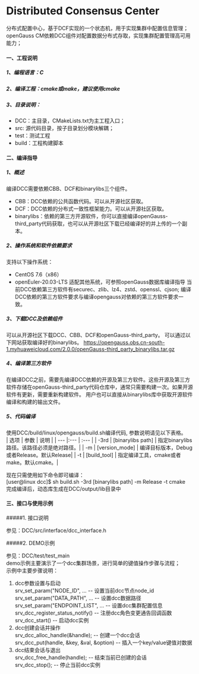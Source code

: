 # Distributed Consensus Center
分布式配置中心，基于DCF实现的一个状态机，用于实现集群中配置信息管理；
openGauss CM依赖DCC组件对配置数据分布式存取，实现集群配置管理高可用能力；

#### 一、工程说明
##### 1、编程语言：C
##### 2、编译工程：cmake或make，建议使用cmake
##### 3、目录说明：
-   DCC：主目录，CMakeLists.txt为主工程入口；
-   src: 源代码目录，按子目录划分模块解耦；
-   test：测试工程
-   build：工程构建脚本

#### 二、编译指导
##### 1、概述
编译DCC需要依赖CBB、DCF和binarylibs三个组件。
-   CBB：DCC依赖的公共函数代码。可以从开源社区获取。
-   DCF：DCC依赖的分布式一致性框架能力。可以从开源社区获取。
-   binarylibs：依赖的第三方开源软件，你可以直接编译openGauss-third_party代码获取，也可以从开源社区下载已经编译好的并上传的一个副本。

##### 2、操作系统和软件依赖要求
支持以下操作系统：
-   CentOS 7.6（x86）
-   openEuler-20.03-LTS
适配其他系统，可参照openGauss数据库编译指导
当前DCC依赖第三方软件有securec、zlib、lz4、zstd、openssl、cjson;
编译DCC依赖的第三方软件要求与编译opengauss对依赖的第三方软件要求一致。
##### 3、下载DCC及依赖组件
可以从开源社区下载DCC、CBB、DCF和openGauss-third_party。
可以通过以下网站获取编译好的binarylibs。
https://opengauss.obs.cn-south-1.myhuaweicloud.com/2.0.0/openGauss-third_party_binarylibs.tar.gz
##### 4、编译第三方软件
在编译DCC之前，需要先编译DCC依赖的开源及第三方软件。这些开源及第三方软件存储在openGauss-third_party代码仓库中，通常只需要构建一次。如果开源软件有更新，需要重新构建软件。
用户也可以直接从binarylibs库中获取开源软件编译和构建的输出文件。
##### 5、代码编译
使用DCC/build/linux/opengauss/build.sh编译代码, 参数说明请见以下表格。<br>
| 选项 | 参数               | 说明                                   |
| ---  |:---              | :---                                   |
| -3rd | [binarylibs path] | 指定binarylibs路径。该路径必须是绝对路径。|
| -m | [version_mode] | 编译目标版本，Debug或者Release。默认Release|
| -t   | [build_tool]      | 指定编译工具，cmake或者make。默认cmake。|

现在只需使用如下命令即可编译：<br>
[user@linux dcc]$ sh build.sh -3rd [binarylibs path] -m Release -t cmake<br>
完成编译后，动态库生成在DCC/output/lib目录中

#### 三、接口与使用示例
#####1. 接口说明

参见：DCC/src/interface/dcc_interface.h

#####2. DEMO示例

参见：DCC/test/test_main<br>
demo示例主要演示了一个dcc集群场景，进行简单的键值操作步骤与流程；<br>
示例中主要步骤说明：<br>
1. dcc参数设置与启动<br>
srv_set_param("NODE_ID", ...   -- 设置当前dcc节点node_id<br>
srv_set_param("DATA_PATH", ...   -- 设置dcc数据路径<br>
srv_set_param("ENDPOINT_LIST", ...   -- 设置dcc集群配置信息<br>
srv_dcc_register_status_notify()  -- 注册dcc角色变更通告回调函数<br>
srv_dcc_start() -- 启动dcc实例<br>
2. dcc创建会话并操作<br>
srv_dcc_alloc_handle(&handle); -- 创建一个dcc会话<br>
srv_dcc_put(handle, &key, &val, &option) -- 插入一个key/value键值对数据<br>
3. dcc结束会话与退出<br>
srv_dcc_free_handle(handle); -- 结束当前已创建的会话<br>
srv_dcc_stop(); -- 停止当前dcc实例<br>
